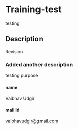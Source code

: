 # Training-test
testing
## Description
Revision

### Added another description
testing purpose

#### name 
Vaibhav Udgir 

#### mail Id
vaibhavudgir@gmail.com



